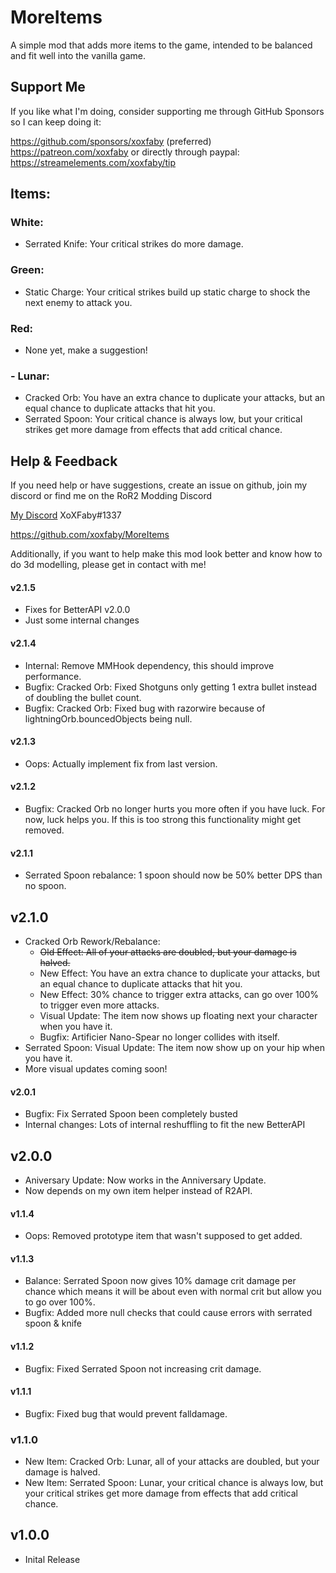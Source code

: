 # MoreItems

A simple mod that adds more items to the game, intended to be balanced and fit well into the vanilla game. 


## Support Me

If you like what I'm doing, consider supporting me through GitHub Sponsors so I can keep doing it:

https://github.com/sponsors/xoxfaby (preferred)
https://patreon.com/xoxfaby
or directly through paypal:
https://streamelements.com/xoxfaby/tip

## Items:

### White:
- Serrated Knife: Your critical strikes do more damage.

### Green:
- Static Charge: Your critical strikes build up static charge to shock the next enemy to attack you.

### Red:
 - None yet, make a suggestion!

### - Lunar:
 - Cracked Orb: You have an extra chance to duplicate your attacks, but an equal chance to duplicate attacks that hit you.
 - Serrated Spoon: Your critical chance is always low, but your critical strikes get more damage from effects that add critical chance.


## Help & Feedback

If you need help or have suggestions, create an issue on github, join my discord or find me on the RoR2 Modding Discord 

[My Discord](https://discord.gg/Zy2HSB4) XoXFaby#1337

https://github.com/xoxfaby/MoreItems

Additionally, if you want to help make this mod look better and know how to do 3d modelling, please get in contact with me!


#### v2.1.5
 - Fixes for BetterAPI v2.0.0
 - Just some internal changes

#### v2.1.4
 - Internal: Remove MMHook dependency, this should improve performance.
 - Bugfix: Cracked Orb: Fixed Shotguns only getting 1 extra bullet instead of doubling the bullet count. 
 - Bugfix: Cracked Orb: Fixed bug with razorwire because of lightningOrb.bouncedObjects being null.  

#### v2.1.3
 - Oops: Actually implement fix from last version.

#### v2.1.2
 - Bugfix: Cracked Orb no longer hurts you more often if you have luck. For now, luck helps you. If this is too strong this functionality might get removed. 

#### v2.1.1
 - Serrated Spoon rebalance: 1 spoon should now be 50% better DPS than no spoon. 

## v2.1.0
 - Cracked Orb Rework/Rebalance:
   - ~~Old Effect: All of your attacks are doubled, but your damage is halved.~~
   - New Effect: You have an extra chance to duplicate your attacks, but an equal chance to duplicate attacks that hit you.
   - New Effect: 30% chance to trigger extra attacks, can go over 100% to trigger even more attacks.
   - Visual Update: The item now shows up floating next your character when you have it.
   - Bugfix: Artificier Nano-Spear no longer collides with itself. 
 - Serrated Spoon: Visual Update: The item now show up on your hip when you have it. 
 - More visual updates coming soon!

#### v2.0.1
 - Bugfix: Fix Serrated Spoon been completely busted
 - Internal changes: Lots of internal reshuffling to fit the new BetterAPI

## v2.0.0
 - Aniversary Update: Now works in the Anniversary Update.
 - Now depends on my own item helper instead of R2API.

#### v1.1.4
 - Oops: Removed prototype item that wasn't supposed to get added. 

#### v1.1.3
 - Balance: Serrated Spoon now gives 10% damage crit damage per chance which means it will be about even with normal crit but allow you to go over 100%. 
 - Bugfix: Added more null checks that could cause errors with serrated spoon & knife

#### v1.1.2
 - Bugfix: Fixed Serrated Spoon not increasing crit damage. 

#### v1.1.1
 - Bugfix: Fixed bug that would prevent falldamage. 

### v1.1.0
 - New Item: Cracked Orb: Lunar, all of your attacks are doubled, but your damage is halved.
 - New Item: Serrated Spoon: Lunar, your critical chance is always low, but your critical strikes get more damage from effects that add critical chance.

## v1.0.0
 - Inital Release